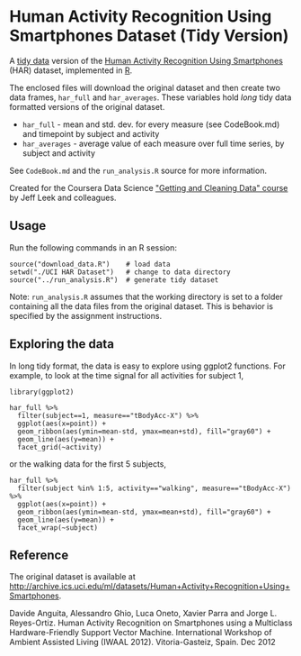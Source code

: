 # Human Activity Recognition Using Smartphones Dataset (Tidy Version)

A [tidy data] version of the
[Human Activity Recognition Using Smartphones](HAR) (HAR) dataset,
implemented in [R].

The enclosed files will download the original dataset and then create
two data frames, `har_full` and `har_averages`. These variables hold
_long_ tidy data formatted versions of the original dataset.

  * `har_full` - mean and std. dev. for every measure (see CodeBook.md) and timepoint by subject and activity
  * `har_averages` - average value of each measure over full time series, by subject and activity

See `CodeBook.md` and the `run_analysis.R` source for more
information.

Created for the Coursera Data
Science ["Getting and Cleaning Data" course][Coursera] by Jeff Leek
and colleagues.

[tidy data]: http://vita.had.co.nz/papers/tidy-data.html
[HAR]: http://archive.ics.uci.edu/ml/datasets/Human+Activity+Recognition+Using+Smartphones
[R]: https://www.r-project.org
[Coursera]: https://www.coursera.org/learn/data-cleaning

## Usage

Run the following commands in an R session:

    source("download_data.R")    # load data
    setwd("./UCI HAR Dataset")   # change to data directory
    source("../run_analysis.R")  # generate tidy dataset

Note: `run_analysis.R` assumes that the working directory is set to a
folder containing all the data files from the original dataset. This
is behavior is specified by the assignment instructions.

## Exploring the data

In long tidy format, the data is easy to explore using ggplot2
functions. For example, to look at the time signal for all activities
for subject 1,

```{r}
library(ggplot2)

har_full %>%
  filter(subject==1, measure=="tBodyAcc-X") %>%
  ggplot(aes(x=point)) +
  geom_ribbon(aes(ymin=mean-std, ymax=mean+std), fill="gray60") +
  geom_line(aes(y=mean)) +
  facet_grid(~activity)
```

or the walking data for the first 5 subjects,

```{r}
har_full %>%
  filter(subject %in% 1:5, activity=="walking", measure=="tBodyAcc-X") %>%
  ggplot(aes(x=point)) +
  geom_ribbon(aes(ymin=mean-std, ymax=mean+std), fill="gray60") +
  geom_line(aes(y=mean)) +
  facet_wrap(~subject)
```

## Reference

The original dataset is available at
http://archive.ics.uci.edu/ml/datasets/Human+Activity+Recognition+Using+Smartphones.

  Davide Anguita, Alessandro Ghio, Luca Oneto, Xavier Parra and Jorge
  L. Reyes-Ortiz. Human Activity Recognition on Smartphones using a
  Multiclass Hardware-Friendly Support Vector Machine. International
  Workshop of Ambient Assisted Living (IWAAL 2012). Vitoria-Gasteiz,
  Spain. Dec 2012
